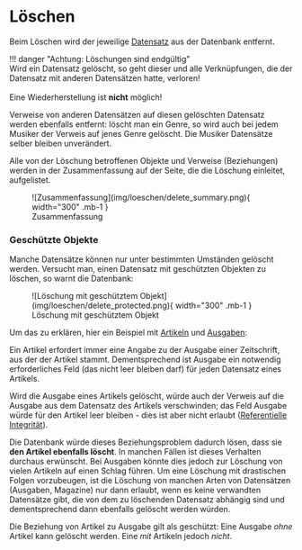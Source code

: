 Löschen
=======

Beim Löschen wird der jeweilige [Datensatz](datensatz.md "Datensatz") aus der Datenbank entfernt.

[comment]: <> (@formatter:off)  
!!! danger "Achtung: Löschungen sind endgültig"  
    Wird ein Datensatz gelöscht, so geht dieser und alle Verknüpfungen, die der Datensatz mit anderen Datensätzen hatte,
    verloren!<br>  
    Eine Wiederherstellung ist **nicht** möglich! 
  
[comment]: <> (@formatter:on)

Verweise von anderen Datensätzen auf diesen gelöschten Datensatz werden ebenfalls entfernt: löscht man ein Genre, so
wird auch bei jedem Musiker der Verweis auf jenes Genre gelöscht. Die Musiker Datensätze selber bleiben unverändert.

Alle von der Löschung betroffenen Objekte und Verweise (Beziehungen) werden in der Zusammenfassung auf der Seite, die
die Löschung einleitet, aufgelistet.

<div markdown class="d-flex justify-content-evenly gap-5 text-center">  
<figure markdown="span">  
  ![Zusammenfassung](img/loeschen/delete_summary.png){ width="300" .mb-1 }  
  <figcaption>Zusammenfassung</figcaption>  
</figure>
</div>

### Geschützte Objekte

Manche Datensätze können nur unter bestimmten Umständen gelöscht werden. Versucht man, einen Datensatz mit geschützten
Objekten zu löschen, so warnt die Datenbank:

<div markdown class="d-flex justify-content-evenly gap-5 text-center">  
<figure markdown="span">  
  ![Löschung mit geschütztem Objekt](img/loeschen/delete_protected.png){ width="300" .mb-1 }  
  <figcaption>Löschung mit geschütztem Objekt</figcaption>  
</figure>
</div>

Um das zu erklären, hier ein Beispiel mit [Artikeln](artikel.md "Artikel") und [Ausgaben](ausgabe.md "Ausgabe"):

Ein Artikel erfordert immer eine Angabe zu der Ausgabe einer Zeitschrift, aus der der Artikel stammt. Dementsprechend
ist Ausgabe ein notwendig erforderliches Feld (das nicht leer bleiben darf) für jeden Datensatz eines Artikels.

Wird die Ausgabe eines Artikels gelöscht, würde auch der Verweis auf die Ausgabe aus dem Datensatz des Artikels
verschwinden; das Feld Ausgabe würde für den Artikel leer bleiben - dies ist aber nicht
erlaubt ([Referentielle Integrität](https://de.wikipedia.org/wiki/Referentielle_Integrit%C3%A4t)).

Die Datenbank würde dieses Beziehungsproblem dadurch lösen, dass sie
**den Artikel ebenfalls löscht**. In manchen Fällen ist dieses Verhalten durchaus erwünscht. Bei Ausgaben könnte dies
jedoch zur Löschung von vielen Artikeln auf einen Schlag führen.
Um eine Löschung mit drastischen Folgen vorzubeugen, ist die Löschung von manchen Arten von Datensätzen (Ausgaben,
Magazine) nur dann erlaubt, wenn es keine verwandten Datensätze gibt, die von dem zu löschenden Datensatz abhängig sind
und dementsprechend dann ebenfalls gelöscht werden würden.

Die Beziehung von Artikel zu Ausgabe gilt als geschützt: Eine Ausgabe *ohne* Artikel kann gelöscht werden. Eine
*mit* Artikeln jedoch *nicht*.
